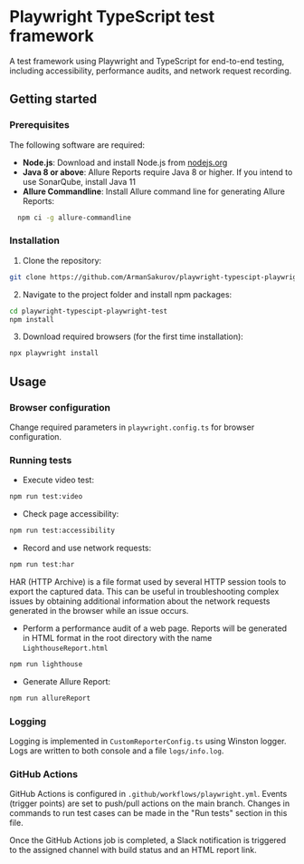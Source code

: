 # Playwright TypeScript test framework

A test framework using Playwright and TypeScript for end-to-end testing, including accessibility, performance audits, and network request recording.


## Getting started

### Prerequisites

The following software are required:

- **Node.js**: Download and install Node.js from [nodejs.org](https://nodejs.org/en/download/)
- **Java 8 or above**: Allure Reports require Java 8 or higher. If you intend to use SonarQube, install Java 11
- **Allure Commandline**: Install Allure command line for generating Allure Reports:
```sh
  npm ci -g allure-commandline
```

### Installation

1. Clone the repository:

```sh
git clone https://github.com/ArmanSakurov/playwright-typescipt-playwright-test.git
```

2. Navigate to the project folder and install npm packages:

```sh
cd playwright-typescipt-playwright-test
npm install
```
3. Download required browsers (for the first time installation):

```sh
npx playwright install
```

## Usage

### Browser configuration
Change required parameters in `playwright.config.ts` for browser configuration.

### Running tests

- Execute video test:
```sh
npm run test:video
```

- Check page accessibility:

```sh
npm run test:accessibility
```

- Record and use network requests:

```sh
npm run test:har
```

HAR (HTTP Archive) is a file format used by several HTTP session tools to export the captured data. This can be useful in troubleshooting complex issues by obtaining additional information about the network requests generated in the browser while an issue occurs.


- Perform a performance audit of a web page.
Reports will be generated in HTML format in the root directory with the name `LighthouseReport.html`

```sh
npm run lighthouse
```

- Generate Allure Report:

```sh
npm run allureReport
```

### Logging
Logging is implemented in `CustomReporterConfig.ts` using Winston logger. 
Logs are written to both console and a file `logs/info.log`.

### GitHub Actions
GitHub Actions is configured in `.github/workflows/playwright.yml`. 
Events (trigger points) are set to push/pull actions on the main branch. 
Changes in commands to run test cases can be made in the "Run tests" section in this file.

Once the GitHub Actions job is completed, a Slack notification is triggered to the assigned channel with build status and an HTML report link.
